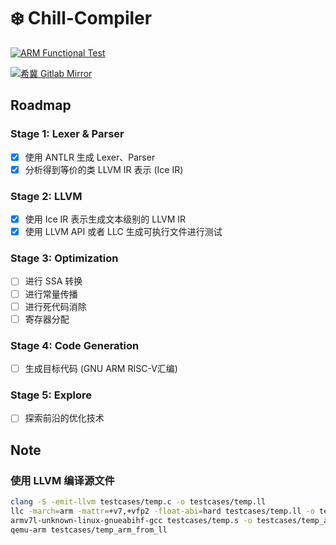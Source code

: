 # ❄️ Chill-Compiler

[![ARM Functional Test](https://github.com/justwantagoodname/chill-compiler/actions/workflows/maven.yml/badge.svg)](https://github.com/justwantagoodname/chill-compiler/actions/workflows/maven.yml)

[![希冀 Gitlab Mirror](https://github.com/justwantagoodname/chill-compiler/actions/workflows/mirror.yml/badge.svg)](https://github.com/justwantagoodname/chill-compiler/actions/workflows/mirror.yml)

## Roadmap

### Stage 1: Lexer & Parser
- [x] 使用 ANTLR 生成 Lexer、Parser
- [x] 分析得到等价的类 LLVM IR 表示 (Ice IR)
### Stage 2: LLVM
- [x] 使用 Ice IR 表示生成文本级别的 LLVM IR
- [x] 使用 LLVM API 或者 LLC 生成可执行文件进行测试
### Stage 3: Optimization
- [ ] 进行 SSA 转换
- [ ] 进行常量传播
- [ ] 进行死代码消除
- [ ] 寄存器分配
### Stage 4: Code Generation
- [ ] 生成目标代码 (GNU ARM RISC-V汇编)

### Stage 5: Explore
- [ ] 探索前沿的优化技术

## Note
### 使用 LLVM 编译源文件
```bash
clang -S -emit-llvm testcases/temp.c -o testcases/temp.ll
llc -march=arm -mattr=+v7,+vfp2 -float-abi=hard testcases/temp.ll -o testcases/temp.s
armv7l-unknown-linux-gnueabihf-gcc testcases/temp.s -o testcases/temp_arm_from_ll
qemu-arm testcases/temp_arm_from_ll
```
